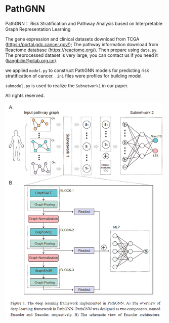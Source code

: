 # PathGNN

PathGNN： Risk Stratification and Pathway Analysis based on Interpretable Graph Representation Learning

The gene expression and clinical datasets download from TCGA (https://portal.gdc.cancer.gov/); The pathway information download from Reactome database (https://reactome.org/). Then prepare using `data.py`. The preprocessed dataset is very large, you can contact us if you need it (liangbilin@pjlab.org.cn).

we applied `model.py` to construct PathGNN models for predicting risk stratification of cancer. `.ini` files were profiles for building model.

`submodel.py` is used to realize the `Subnetwork1` in our paper.

All rights reserved.

![](https://github.com/BioAI-kits/PathGNN/blob/main/fig1.png)
